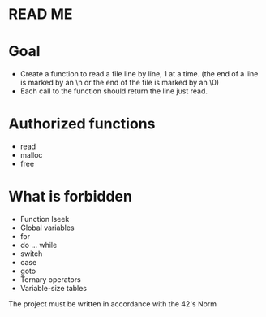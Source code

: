 # READ ME

# Goal
  - Create a function to read a file line by line, 1 at a time.
    (the end of a line is marked by an \n or the end of the file is marked by an \0)
  - Each call to the function should return the line just read.

# Authorized functions
  - read
  - malloc
  - free

# What is forbidden
  - Function lseek
  - Global variables
  - for
  - do ... while
  - switch
  - case
  - goto
  - Ternary operators
  - Variable-size tables

The project must be written in accordance with the 42's Norm
